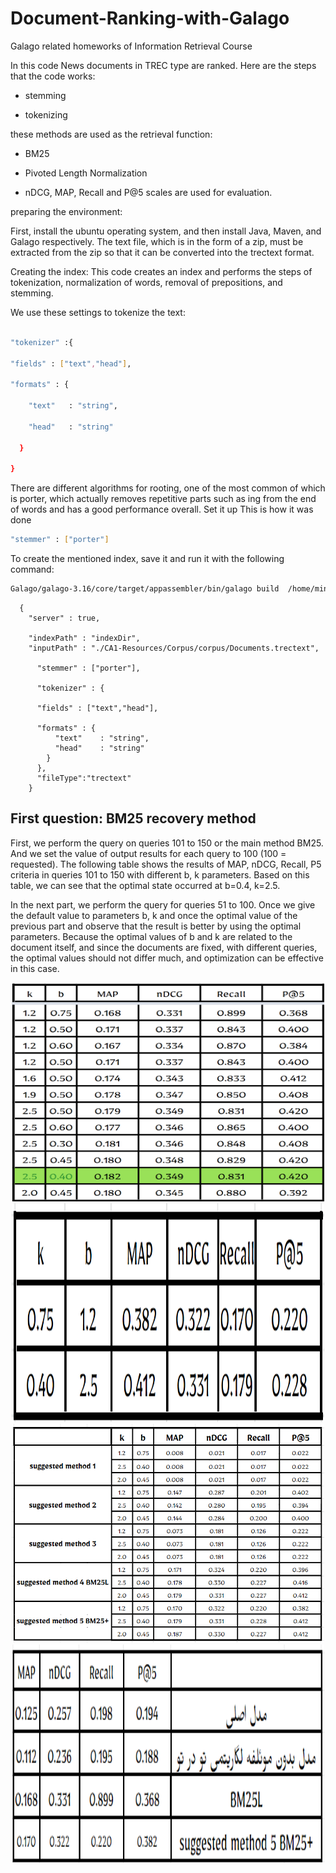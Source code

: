 # Document-Ranking-with-Galago
Galago related homeworks of Information Retrieval Course

In this code News documents in TREC type are ranked. Here are the steps that the code works:

* stemming

* tokenizing


these methods are used as the retrieval function:

* BM25

* Pivoted Length Normalization


* nDCG, MAP, Recall and P@5 scales are used for evaluation.

preparing the environment:

First, install the ubuntu operating system, and then install Java, Maven, and Galago respectively.
The text file, which is in the form of a zip, must be extracted from the zip so that it can be converted into the trectext format.

Creating the index:
This code creates an index and performs the steps of tokenization, normalization of words, removal of prepositions, and stemming.

We use these settings to tokenize the text:

```sh

"tokenizer" :{

"fields" : ["text","head"],

"formats" : {

    "text"   : "string",
    
    "head"   : "string"

  }

}
```
There are different algorithms for rooting, one of the most common of which is porter, which actually removes repetitive parts such as ing from the end of words and has a good performance overall. Set it up
This is how it was done
```sh
"stemmer" : ["porter"]
```

To create the mentioned index, save it and run it with the following command:
```sh
Galago/galago-3.16/core/target/appassembler/bin/galago build  /home/mina/Desktop/CA1-Resources/indexResult.json
```

```
  {
  	"server" : true,
   
    "indexPath" : "indexDir",
    "inputPath" : "./CA1-Resources/Corpus/corpus/Documents.trectext",
      
      "stemmer" : ["porter"],
      
      "tokenizer" : {
      
      "fields" : ["text","head"],
      
      "formats" : {
          "text"    : "string",
          "head"    : "string"
        }
      },
      "fileType":"trectext"
    }
```
## First question: BM25 recovery method
First, we perform the query on queries 101 to 150 or the main method BM25. And we set the value of output results for each query to 100 (100 = requested).
The following table shows the results of MAP, nDCG, Recall, P5 criteria in queries 101 to 150 with different b, k parameters. Based on this table, we can see that the optimal state occurred at b=0.4, k=2.5.



In the next part, we perform the query for queries 51 to 100. Once we give the default value to parameters b, k and once the optimal value of the previous part and observe that the result is better by using the optimal parameters. Because the optimal values of b and k are related to the document itself, and since the documents are fixed, with different queries, the optimal values should not differ much, and optimization can be effective in this case.


<div align="center">
  <a>
    <img src="https://github.com/mina-faridi/Document-Ranking-with-Galago/blob/main/HW1/pictures/1.png" alt="Logo" width="500" height="350">
  </a>
</div>



<div align="center">
  <a>
    <img src="https://github.com/mina-faridi/Document-Ranking-with-Galago/blob/main/HW1/pictures/2.png" alt="Logo" width="500" height="350">
  </a>
</div>


<div align="center">
  <a>
    <img src="https://github.com/mina-faridi/Document-Ranking-with-Galago/blob/main/HW1/pictures/3.png" alt="Logo" width="500" height="350">
  </a>
</div>




<div align="center">
  <a>
    <img src="https://github.com/mina-faridi/Document-Ranking-with-Galago/blob/main/HW1/pictures/4.png" alt="Logo" width="500" height="350">
  </a>
</div>


